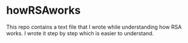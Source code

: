 # howRSAworks
This repo contains a text file that I wrote while understanding how RSA works. I wrote it step by step which is easier to understand.
